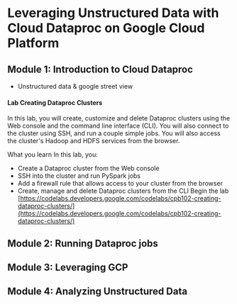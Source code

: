 # Leveraging Unstructured Data with Cloud Dataproc on Google Cloud Platform

## Module 1: Introduction to Cloud Dataproc 

* Unstructured data & google street view 
#### Lab Creating Dataproc Clusters
In this lab, you will create, customize and delete Dataproc clusters using the Web console and the command line interface (CLI). You will also connect to the cluster using SSH, and run a couple simple jobs. You will also access the cluster's Hadoop and HDFS services from the browser.

What you learn
In this lab, you:

* Create a Dataproc cluster from the Web console
* SSH into the cluster and run PySpark jobs
* Add a firewall rule that allows access to your cluster from the browser
* Create, manage and delete Dataproc clusters from the CLI
Begin the lab
[https://codelabs.developers.google.com/codelabs/cpb102-creating-dataproc-clusters/](https://codelabs.developers.google.com/codelabs/cpb102-creating-dataproc-clusters/)

## Module 2: Running Dataproc jobs

## Module 3: Leveraging GCP

## Module 4: Analyzing Unstructured Data

